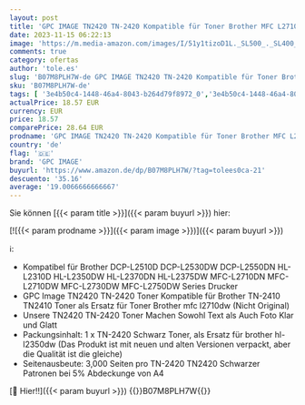 ```yaml
---
layout: post
title: 'GPC IMAGE TN2420 TN-2420 Kompatible für Toner Brother MFC L2710DW TN2410 TN 2410 für L2710DW MFC-L2710DN HL-L2350DW HL-L2375DW MFC-L2750DW HL-L2310D MFC-L2730DW HL-L2370DN  Schwarz '
date: 2023-11-15 06:22:13
image: 'https://m.media-amazon.com/images/I/51y1tizoD1L._SL500_._SL400_.jpg'
comments: true
category: ofertas
author: 'tole.es'
slug: 'B07M8PLH7W-de GPC IMAGE TN2420 TN-2420 Kompatible für Toner Brother MFC...'
sku: 'B07M8PLH7W-de'
tags: [ '3e4b50c4-1448-46a4-8043-b264d79f8972_0','3e4b50c4-1448-46a4-8043-b264d79f8972_6301','Arborist Merchandising Root','Bürobedarf & Schreibwaren','Computer & Zubehör','Drucker & Zubehör','Produkte des täglichen Bedarfs: Bürobedarf','Self Service','Special Features Stores','Toner','Zubehör für Drucker','gpc image','🇩🇪', ]
actualPrice: 18.57 EUR
currency: EUR
price: 18.57
comparePrice: 28.64 EUR
prodname: 'GPC IMAGE TN2420 TN-2420 Kompatible für Toner Brother MFC L2710DW TN2410 TN 2410 für L2710DW MFC-L2710DN HL-L2350DW HL-L2375DW MFC-L2750DW HL-L2310D MFC-L2730DW HL-L2370DN  Schwarz '
country: 'de'
flag: '🇩🇪'
brand: 'GPC IMAGE'
buyurl: 'https://www.amazon.de/dp/B07M8PLH7W/?tag=tolees0ca-21'
descuento: '35.16'
average: '19.0066666666667'
---
```


Sie können [{{< param title >}}]({{< param buyurl >}}) hier:

[![{{< param prodname >}}]({{< param image >}})]({{< param buyurl >}})

ℹ️:

- Kompatibel für Brother DCP-L2510D DCP-L2530DW DCP-L2550DN HL-L2310D HL-L2350DW HL-L2370DN HL-L2375DW MFC-L2710DN MFC-L2710DW MFC-L2730DW MFC-L2750DW Series Drucker
- GPC Image TN2420 TN-2420 Toner Kompatible für Brother TN-2410 TN2410 Toner als Ersatz für Toner Brother mfc l2710dw (Nicht Original)
- Unsere TN2420 TN-2420 Toner Machen Sowohl Text als Auch Foto Klar und Glatt
- Packungsinhalt: 1 x TN-2420 Schwarz Toner, als Ersatz für brother hl-l2350dw (Das Produkt ist mit neuen und alten Versionen verpackt, aber die Qualität ist die gleiche)
- Seitenausbeute: 3,000 Seiten pro TN-2420 TN2420 Schwarzer Patronen bei 5% Abdeckunge von A4

[🛒 Hier!!]({{< param buyurl >}})
{{<world>}}B07M8PLH7W{{</world>}}
